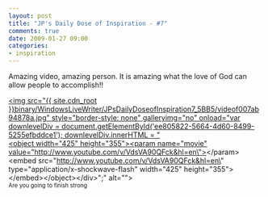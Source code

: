 ```yaml
---
layout: post
title: "JP's Daily Dose of Inspiration - #7"
comments: true
date: 2009-01-27 09:00
categories:
- inspiration
---
```


Amazing video, amazing person. It is amazing what the love of God can allow people to accomplish!!  <div class="wlWriterEditableSmartContent" id="scid:5737277B-5D6D-4f48-ABFC-DD9C333F4C5D:da3501ec-d007-412c-8219-5602492f8d13" style="padding-right: 0px; display: inline; padding-left: 0px; float: none; padding-bottom: 0px; margin: 0px; padding-top: 0px"><div id="ee805822-5664-4d60-8499-5255efbddce1" style="margin: 0px; padding: 0px; display: inline;"><div><a href="http://www.youtube.com/watch?v=VdsVA90QFck" target="_new"><img src="{{ site.cdn_root }}binary/WindowsLiveWriter/JPsDailyDoseofInspiration7_5BB5/videof007ab94878a.jpg" style="border-style: none" galleryimg="no" onload="var downlevelDiv = document.getElementById('ee805822-5664-4d60-8499-5255efbddce1'); downlevelDiv.innerHTML = "<div><object width=\"425\" height=\"355\"><param name=\"movie\" value=\"http://www.youtube.com/v/VdsVA90QFck&hl=en\"><\/param><embed src=\"http://www.youtube.com/v/VdsVA90QFck&hl=en\" type=\"application/x-shockwave-flash\" width=\"425\" height=\"355\"><\/embed><\/object><\/div>";" alt=""></a></div></div><div style="clear:both;font-size:.8em;">Are you going to finish strong</div></div>




